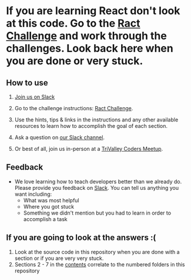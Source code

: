# If you are learning React don't look at this code. Go to the [Ract Challenge](http://react-challenge-01.s3-website-us-west-2.amazonaws.com/react-toc/restaurant-app-toc) and work through the challenges. Look back here when you are done or very stuck.

## How to use
1. [Join us on Slack](https://join.slack.com/t/trivalleycoders/shared_invite/enQtMjY5ODI5OTQzMDcyLWU5ZGI1MDMxNGMzYjk1NzBiMTZjOGQ5OWE4Zjg5MTU0NzgyNWE3N2RjMGJmODcxMzkyZGMwMTNmYjFhZDllZDY)

1. Go to the challenge instructions: [Ract Challenge](http://react-challenge-01.s3-website-us-west-2.amazonaws.com/react-toc/restaurant-app-toc).
1. Use the hints, tips & links in the instructions and any other available resources to learn how to accomplish the goal of each section.
1. Ask a question on [our Slack channel](https://join.slack.com/t/trivalleycoders/shared_invite/enQtMjY5ODI5OTQzMDcyLWU5ZGI1MDMxNGMzYjk1NzBiMTZjOGQ5OWE4Zjg5MTU0NzgyNWE3N2RjMGJmODcxMzkyZGMwMTNmYjFhZDllZDY).
1. Or best of all, join us in-person at a [TriValley Coders Meetup](https://www.meetup.com/trivalleycoders/).

## Feedback
- We love learning how to teach developers better than we already do. Please provide you feedback on [Slack](https://join.slack.com/t/trivalleycoders/shared_invite/enQtMjY5ODI5OTQzMDcyLWU5ZGI1MDMxNGMzYjk1NzBiMTZjOGQ5OWE4Zjg5MTU0NzgyNWE3N2RjMGJmODcxMzkyZGMwMTNmYjFhZDllZDY). You can tell us anything you want including:
  - What was most helpful
  - Where you got stuck
  - Something we didn't mention but you had to learn in order to accomplish a task
## If you are going to look at the answers :(
1. Look at the source code in this repository when you are done with a section or if you are very very stuck.
1. Sections 2 - 7 in the [contents](http://react-challenge-01.s3-website-us-west-2.amazonaws.com/react-toc/restaurant-app-toc) correlate to the numbered folders in this repository
